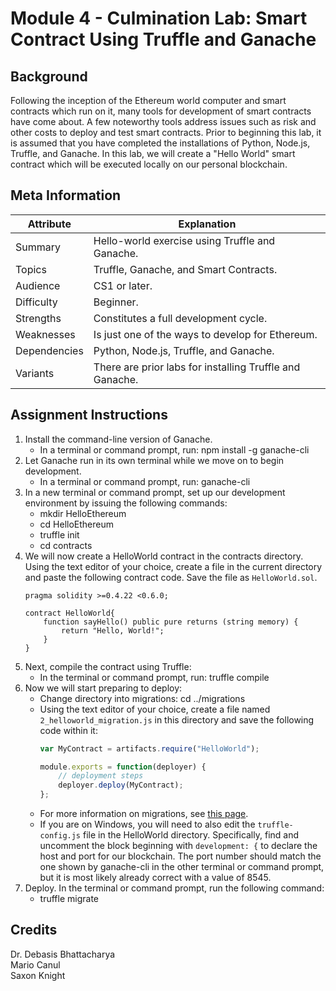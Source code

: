 # Module 4 - Culmination Lab: Smart Contract Using Truffle and Ganache

## Background
Following the inception of the Ethereum world computer and smart contracts which run on it, many tools for development of smart contracts have come about. A few noteworthy tools address issues such as risk and other costs to deploy and test smart contracts. Prior to beginning this lab, it is assumed that you have completed the installations of Python, Node.js, Truffle, and Ganache. In this lab, we will create a "Hello World" smart contract which will be executed locally on our personal blockchain.

## Meta Information
| Attribute | Explanation |
| - | - |
| Summary | Hello-world exercise using Truffle and Ganache. |
| Topics | Truffle, Ganache, and Smart Contracts. |
| Audience | CS1 or later. |
| Difficulty | Beginner. |
| Strengths | Constitutes a full development cycle. |
| Weaknesses | Is just one of the ways to develop for Ethereum. |
| Dependencies | Python, Node.js, Truffle, and Ganache. |
| Variants | There are prior labs for installing Truffle and Ganache. |

## Assignment Instructions
1. Install the command-line version of Ganache.
    * In a terminal or command prompt, run: npm install -g ganache-cli
2. Let Ganache run in its own terminal while we move on to begin development.
    * In a terminal or command prompt, run: ganache-cli
3. In a new terminal or command prompt, set up our development environment by issuing the following commands:
    * mkdir HelloEthereum
    * cd HelloEthereum
    * truffle init
    * cd contracts
4. We will now create a HelloWorld contract in the contracts directory. Using the text editor of your choice, create a file in the current directory and paste the following contract code. Save the file as `HelloWorld.sol`.
    ```solidity
    pragma solidity >=0.4.22 <0.6.0;
    
    contract HelloWorld{
        function sayHello() public pure returns (string memory) {
            return "Hello, World!";
        }
    }
    ```
5. Next, compile the contract using Truffle:
    * In the terminal or command prompt, run: truffle compile
6. Now we will start preparing to deploy:
    * Change directory into migrations: cd ../migrations
    * Using the text editor of your choice, create a file named `2_helloworld_migration.js` in this directory and save the following code within it:
        ```javascript
        var MyContract = artifacts.require("HelloWorld");
        
        module.exports = function(deployer) {
            // deployment steps
            deployer.deploy(MyContract);
        };
        ```
    * For more information on migrations, see [this page][migrations-page].
    * If you are on Windows, you will need to also edit the `truffle-config.js` file in the HelloWorld directory. Specifically, find and uncomment the block beginning with `development: {` to declare the host and port for our blockchain. The port number should match the one shown by ganache-cli in the other terminal or command prompt, but it is most likely already correct with a value of 8545.
7. Deploy. In the terminal or command prompt, run the following command:
    * truffle migrate

## Credits
Dr. Debasis Bhattacharya  
Mario Canul  
Saxon Knight  

[migrations-page]: https://truffleframework.com/docs/truffle/getting-started/running-migrations#migration-files
